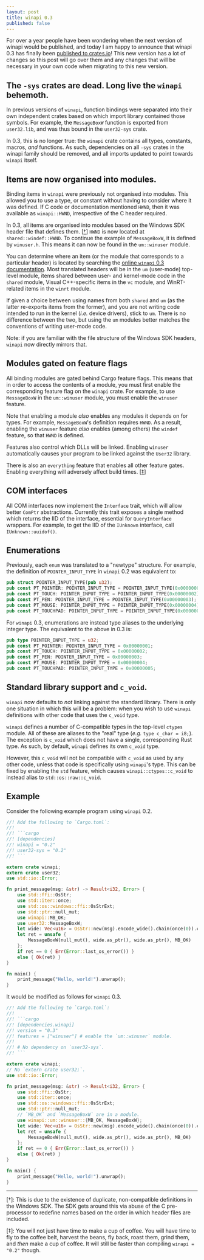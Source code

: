 ```yaml
---
layout: post
title: winapi 0.3
published: false
---
```


For over a year people have been wondering when the next version of winapi would be published, and today I am happy to announce that winapi 0.3 has finally been [published to crates.io](https://crates.io/crates/winapi)! This new version has a lot of changes so this post will go over them and any changes that will be necessary in your own code when migrating to this new version.

## The `-sys` crates are dead. Long live the `winapi` behemoth.

In previous versions of `winapi`, function bindings were separated into their own independent crates based on which import library contained those symbols. For example, the `MessageBoxW` function is exported from `user32.lib`, and was thus bound in the `user32-sys` crate.

In 0.3, this is no longer true: the `winapi` crate contains all types, constants, macros, *and* functions. As such, dependencies on all `-sys` crates in the winapi family should be removed, and all imports updated to point towards `winapi` itself.

## Items are now organised into modules.

Binding items in `winapi` were previously not organised into modules. This allowed you to use a type, or constant without having to consider where it was defined. If C code or documentation mentioned `HWND`, then it was available as `winapi::HWND`, irrespective of the C header required.

In 0.3, all items are organised into modules based on the Windows SDK header file that defines them. \[[†](#fn†)] `HWND` is now located at `shared::windef::HWND`. To continue the example of `MessageBoxW`, it is defined by `winuser.h`. This means it can now be found in the `um::winuser` module.

You can determine where an item (or the module that corresponds to a particular header) is located by searching the [online `winapi` 0.3 documentation]. Most translated headers will be in the `um` (user-mode) top-level module, items shared between user- and kernel-mode code in the `shared` module, Visual C++-specific items in the `vc` module, and WinRT-related items in the `winrt` module.

If given a choice between using names from both `shared` and `um` (as the latter re-exports items from the former), and you are not writing code intended to run in the kernel (*i.e.* device drivers), stick to `um`. There is no difference between the two, but using the `um` modules better matches the conventions of writing user-mode code.

Note: if you are familiar with the file structure of the Windows SDK headers, `winapi` now directly mirrors that.

[online `winapi` 0.3 documentation]: https://docs.rs/winapi/0.3/x86_64-pc-windows-msvc/winapi/

## Modules gated on feature flags

All binding modules are gated behind Cargo feature flags. This means that in order to access the contents of a module, you must first enable the corresponding feature flag on the `winapi` crate. For example, to use `MessageBoxW` in the `um::winuser` module, you must enable the `winuser` feature.

Note that enabling a module *also* enables any modules it depends on for types. For example, `MessageBoxW`'s definition requires `HWND`. As a result, enabling the `winuser` feature *also* enables (among others) the `windef` feature, so that `HWND` is defined.

Features also control which DLLs will be linked. Enabling `winuser` automatically causes your program to be linked against the `User32` library.

There is also an `everything` feature that enables all other feature gates. Enabling everything will adversely affect build times. \[[‡](#fn‡)]

## COM interfaces

All COM interfaces now implement the `Interface` trait, which will allow better `ComPtr` abstractions. Currently this trait exposes a single method which returns the IID of the interface, essential for `QueryInterface` wrappers. For example, to get the IID of the `IUnknown` interface, call `IUnknown::uuidof()`.

## Enumerations

Previously, each `enum` was translated to a "newtype" structure. For example, the definition of `POINTER_INPUT_TYPE` in `winapi` 0.2 was equivalent to:

```rust
pub struct POINTER_INPUT_TYPE(pub u32);
pub const PT_POINTER: POINTER_INPUT_TYPE = POINTER_INPUT_TYPE(0x00000001);
pub const PT_TOUCH: POINTER_INPUT_TYPE = POINTER_INPUT_TYPE(0x00000002);
pub const PT_PEN: POINTER_INPUT_TYPE = POINTER_INPUT_TYPE(0x00000003);
pub const PT_MOUSE: POINTER_INPUT_TYPE = POINTER_INPUT_TYPE(0x00000004);
pub const PT_TOUCHPAD: POINTER_INPUT_TYPE = POINTER_INPUT_TYPE(0x00000005);
```

For `winapi` 0.3, enumerations are instead type aliases to the underlying integer type. The equivalent to the above in 0.3 is:

```rust
pub type POINTER_INPUT_TYPE = u32;
pub const PT_POINTER: POINTER_INPUT_TYPE = 0x00000001;
pub const PT_TOUCH: POINTER_INPUT_TYPE = 0x00000002;
pub const PT_PEN: POINTER_INPUT_TYPE = 0x00000003;
pub const PT_MOUSE: POINTER_INPUT_TYPE = 0x00000004;
pub const PT_TOUCHPAD: POINTER_INPUT_TYPE = 0x00000005;
```

## Standard library support and `c_void`.

`winapi` now defaults to *not* linking against the standard library. There is only one situation in which this will be a problem: when you wish to use `winapi` definitions with other code that uses the `c_void` type.

`winapi` defines a number of C-compatible types in the top-level `ctypes` module. All of these are aliases to the "real" type (*e.g.* `type c_char = i8;`). The exception is `c_void` which does not have a single, corresponding Rust type. As such, by default, `winapi` defines its own `c_void` type.

However, this `c_void` will not be compatible with `c_void` as used by any other code, unless that code is specifically using `winapi`'s type. This can be fixed by enabling the `std` feature, which causes `winapi::ctypes::c_void` to instead alias to `std::os::raw::c_void`.

## Example

Consider the following example program using `winapi` 0.2.

```rust
//! Add the following to `Cargo.toml`:
//!
//! ```cargo
//! [dependencies]
//! winapi = "0.2"
//! user32-sys = "0.2"
//! ```

extern crate winapi;
extern crate user32;
use std::io::Error;

fn print_message(msg: &str) -> Result<i32, Error> {
    use std::ffi::OsStr;
    use std::iter::once;
    use std::os::windows::ffi::OsStrExt;
    use std::ptr::null_mut;
    use winapi::MB_OK;
    use user32::MessageBoxW;
    let wide: Vec<u16> = OsStr::new(msg).encode_wide().chain(once(0)).collect();
    let ret = unsafe {
        MessageBoxW(null_mut(), wide.as_ptr(), wide.as_ptr(), MB_OK)
    };
    if ret == 0 { Err(Error::last_os_error()) }
    else { Ok(ret) }
}

fn main() {
    print_message("Hello, world!").unwrap();
}
```

It would be modified as follows for `winapi` 0.3.

```rust
//! Add the following to `Cargo.toml`:
//!
//! ```cargo
//! [dependencies.winapi]
//! version = "0.3"
//! features = ["winuser"] # enable the `um::winuser` module.
//!
//! # No dependency on `user32-sys`.
//! ```

extern crate winapi;
// No `extern crate user32;`.
use std::io::Error;

fn print_message(msg: &str) -> Result<i32, Error> {
    use std::ffi::OsStr;
    use std::iter::once;
    use std::os::windows::ffi::OsStrExt;
    use std::ptr::null_mut;
    // `MB_OK` and `MessageBoxW` are in a module.
    use winapi::um::winuser::{MB_OK, MessageBoxW};
    let wide: Vec<u16> = OsStr::new(msg).encode_wide().chain(once(0)).collect();
    let ret = unsafe {
        MessageBoxW(null_mut(), wide.as_ptr(), wide.as_ptr(), MB_OK)
    };
    if ret == 0 { Err(Error::last_os_error()) }
    else { Ok(ret) }
}

fn main() {
    print_message("Hello, world!").unwrap();
}
```

---

<a name="fn†"></a>
\[†]: This is due to the existence of duplicate, non-compatible definitions in the Windows SDK. The SDK gets around this via abuse of the C pre-processor to redefine names based on the order in which header files are included.

<a name="fn‡"></a>
\[‡]: You will not just have time to make a cup of coffee. You will have time to fly to the coffee belt, harvest the beans, fly back, roast them, grind them, and *then* make a cup of coffee. It will still be faster than compiling `winapi = "0.2"` though.
